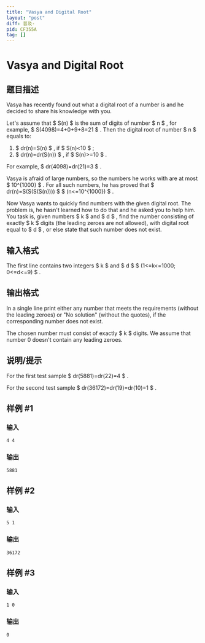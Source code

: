 ```yaml
---
title: "Vasya and Digital Root"
layout: "post"
diff: 普及-
pid: CF355A
tag: []
---
```


# Vasya and Digital Root

## 题目描述

Vasya has recently found out what a digital root of a number is and he decided to share his knowledge with you.

Let's assume that $ S(n) $ is the sum of digits of number $ n $ , for example, $ S(4098)=4+0+9+8=21 $ . Then the digital root of number $ n $ equals to:

1. $ dr(n)=S(n) $ , if $ S(n)&lt;10 $ ;
2. $ dr(n)=dr(S(n)) $ , if $ S(n)>=10 $ .

For example, $ dr(4098)=dr(21)=3 $ .

Vasya is afraid of large numbers, so the numbers he works with are at most $ 10^{1000} $ . For all such numbers, he has proved that $ dr(n)=S(S(S(S(n)))) $ $ (n<=10^{1000}) $ .

Now Vasya wants to quickly find numbers with the given digital root. The problem is, he hasn't learned how to do that and he asked you to help him. You task is, given numbers $ k $ and $ d $ , find the number consisting of exactly $ k $ digits (the leading zeroes are not allowed), with digital root equal to $ d $ , or else state that such number does not exist.

## 输入格式

The first line contains two integers $ k $ and $ d $ $ (1<=k<=1000; 0<=d<=9) $ .

## 输出格式

In a single line print either any number that meets the requirements (without the leading zeroes) or "No solution" (without the quotes), if the corresponding number does not exist.

The chosen number must consist of exactly $ k $ digits. We assume that number 0 doesn't contain any leading zeroes.

## 说明/提示

For the first test sample $ dr(5881)=dr(22)=4 $ .

For the second test sample $ dr(36172)=dr(19)=dr(10)=1 $ .

## 样例 #1

### 输入

```
4 4

```

### 输出

```
5881

```

## 样例 #2

### 输入

```
5 1

```

### 输出

```
36172

```

## 样例 #3

### 输入

```
1 0

```

### 输出

```
0

```

